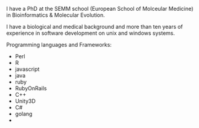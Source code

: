 I have a PhD at the SEMM school (European School of Molceular Medicine) in Bioinformatics & Molecular Evolution.

I have a biological and medical background and more than ten years of experience in software development on unix and windows systems.

Programming languages and Frameworks:

 * Perl
 * R
 * javascript
 * java
 * ruby
 * RubyOnRails
 * C++
 * Unity3D
 * C#
 * golang
 * 
<!---
tucano/tucano is a ✨ special ✨ repository because its `README.md` (this file) appears on your GitHub profile.
You can click the Preview link to take a look at your changes.
--->
